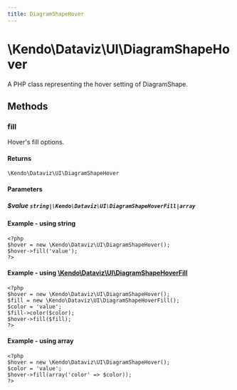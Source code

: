 ```yaml
---
title: DiagramShapeHover
---
```


# \Kendo\Dataviz\UI\DiagramShapeHover

A PHP class representing the hover setting of DiagramShape.


## Methods

### fill

Hover's fill options.

#### Returns
`\Kendo\Dataviz\UI\DiagramShapeHover`

#### Parameters

##### $value `string|\Kendo\Dataviz\UI\DiagramShapeHoverFill|array`




#### Example  - using string
    <?php
    $hover = new \Kendo\Dataviz\UI\DiagramShapeHover();
    $hover->fill('value');
    ?>


#### Example - using [\Kendo\Dataviz\UI\DiagramShapeHoverFill](/api/wrappers/php/Kendo/Dataviz/UI/DiagramShapeHoverFill)
    <?php
    $hover = new \Kendo\Dataviz\UI\DiagramShapeHover();
    $fill = new \Kendo\Dataviz\UI\DiagramShapeHoverFill();
    $color = 'value';
    $fill->color($color);
    $hover->fill($fill);
    ?>

#### Example - using array

    <?php
    $hover = new \Kendo\Dataviz\UI\DiagramShapeHover();
    $color = 'value';
    $hover->fill(array('color' => $color));
    ?>

